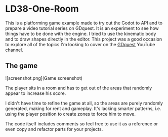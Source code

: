 # LD38-One-Room

This is a platforming game example made to try out the Godot to API and to prepare a video tutorial series on GDquest. It is an experiment to see how things have to be done with the engine. I tried to use the kinematic body and to draw shapes directly in the editor. This project was a good occasion to explore all of the topics I'm looking to cover on the [GDquest](http://youtube.com/c/gdquest) YouTube channel.

## The game

![screenshot.png](Game screenshot)

The player sits in a room and has to get out of the areas that randomly appear to increase his score.

I didn't have time to refine the game at all, so the areas are purely randomly generated, making for rent and gameplay. It's lacking smarter patterns, i.e. using the player position to create zones to force him to move.

The code itself includes comments so feel free to use it as a reference or even copy and refactor parts for your projects.